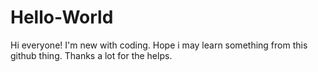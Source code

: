 # Hello-World

Hi everyone!
I'm new with coding. Hope i may learn something from this github thing.
Thanks a lot for the helps.
